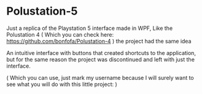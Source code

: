 # Polustation-5
Just a replica of the Playstation 5 interface made in WPF, Like the Polustation 4 ( Which you can check here: https://github.com/bonfofa/Polustation-4 ) the project had the same idea

An intuitive interface with buttons that created shortcuts to the application, but for the same reason the project was discontinued and left with just the interface.

 ( Which you can use, just mark my username because I will surely want to see what you will do with this little project: )
